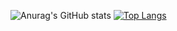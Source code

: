![Anurag's GitHub stats](https://github-readme-stats.vercel.app/api?username=matheus-a-r&show_icons=true)
[![Top Langs](https://github-readme-stats.vercel.app/api/top-langs/?username=matheus-a-r&layout=compact)](https://github.com/anuraghazra/github-readme-stats)

